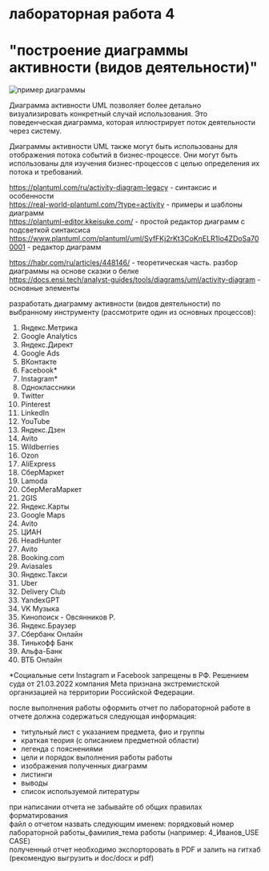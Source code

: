 # лабораторная работа 4
# "построение диаграммы активности (видов деятельности)"
![пример диаграммы](https://habrastorage.org/webt/x2/pp/hh/x2pphhjy-pbjip3sgwox7o-uhqg.jpeg)

Диаграмма активности UML позволяет более детально визуализировать конкретный случай использования. Это поведенческая диаграмма, которая иллюстрирует поток деятельности через систему.

Диаграммы активности UML также могут быть использованы для отображения потока событий в бизнес-процессе. Они могут быть использованы для изучения бизнес-процессов с целью определения их потока и требований.


<https://plantuml.com/ru/activity-diagram-legacy> - синтаксис и особенности<br>
<https://real-world-plantuml.com/?type=activity> -    примеры и шаблоны диаграмм<br>
<https://plantuml-editor.kkeisuke.com/>    -    простой редактор диаграмм с подсветкой синтаксиса<br>
<https://www.plantuml.com/plantuml/uml/SyfFKj2rKt3CoKnELR1Io4ZDoSa700001>    -    редактор диаграмм<br>

<https://habr.com/ru/articles/448146/> - теоретическая часть. разбор диаграммы на основе сказки о белке<br>
<https://docs.ensi.tech/analyst-guides/tools/diagrams/uml/activity-diagram> - основные элементы<br>

разработать диаграмму активности (видов деятельности) по выбранному инструменту (рассмотрите один из основных процессов):

1. Яндекс.Метрика
2. Google Analytics
3. Яндекс.Директ
4. Google Ads
5. ВКонтакте
6. Facebook*
7. Instagram*
8. Одноклассники
9. Twitter
10. Pinterest
11. LinkedIn
12. YouTube
13. Яндекс.Дзен
14. Avito
15. Wildberries
16. Ozon
17. AliExpress
18. СберМаркет
19. Lamoda
20. СберМегаМаркет
21. 2GIS
22. Яндекс.Карты
23. Google Maps
24. Avito
25. ЦИАН
26. HeadHunter
27. Avito
28. Booking.com
29. Aviasales
30. Яндекс.Такси
31. Uber
32. Delivery Club
33. YandexGPT
34. VK Музыка
35. Кинопоиск - Овсянников Р.
36. Яндекс.Браузер
37. Сбербанк Онлайн
38. Тинькофф Банк
39. Альфа-Банк
40. ВТБ Онлайн

*Социальные сети Instagram и Facebook запрещены в РФ. Решением суда от 21.03.2022 компания Meta признана экстремистской организацией на территории Российской Федерации.

после выполнения работы оформить отчет по лабораторной работе
в отчете должна содержаться следующая информация: 
- титульный лист с указанием предмета, фио и группы
- краткая теория (с описанием предметной области)
- легенда с пояснениями  
- цели и порядок выполнения работы работы
- изображения полученных диаграмм
- листинги
- выводы
- список используемой литературы

при написании отчета не забывайте об общих правилах форматирования  
файл о отчетом назвать следующим именем: порядковый номер лабораторной работы_фамилия_тема работы (например: 4_Иванов_USE CASE)  
полученный отчет необходимо экспорторовать в PDF и залить на гитхаб (рекомендую выгрузить и doc/docx и pdf)  
